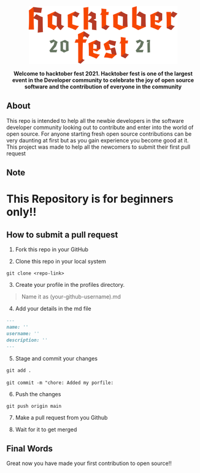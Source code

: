 <a href="#">
<p align="center">
<img height=150 src="./public/images/hacktoberfest-logo.png"/>
</p>
</a>

<p align="center">
  <strong>Welcome to hacktober fest 2021. Hacktober fest is one of the largest event in the Developer community to celebrate the joy of open source software and the contribution of everyone in the community</strong>
</p>

## About
This repo is intended to help all the newbie developers in the software developer community looking out to contribute and enter into the world of open source. For anyone starting fresh open source contributions can be very daunting at first but as you gain experience you become good at it. This project was made to help all the newcomers to submit their first pull request

## Note
<h1>This Repository is for beginners only!! </h1>

## How to submit a pull request
1. Fork this repo in your GitHub

2. Clone this repo in your local system

```
git clone <repo-link>
```

3. Create your profile in the profiles directory.
>
> Name it as (your-github-username).md
> 

4. Add your details in the md file

```md
---
name: ''
username: ''
description: ''
---
```


5. Stage and commit your changes
```
git add .

git commit -m "chore: Added my porfile:
```

6. Push the changes 

```
git push origin main
```

7. Make a pull request from you Github 

8. Wait for it to get merged

## Final Words
Great now you have made your first contribution to open source!! 


